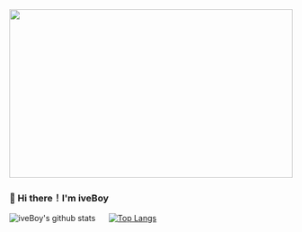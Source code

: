 <img src="https://blog.jianping.fun/github_project_picture/profile.png" height="300px" width="100%">

### 👋 Hi there！I'm iveBoy

![iveBoy's github stats](https://github-readme-stats.vercel.app/api?username=ShenJianPing0307&show_icons=true&theme=radical&hide=contribs)  &nbsp;&nbsp;&nbsp;&nbsp;   [![Top Langs](https://github-readme-stats.vercel.app/api/top-langs/?username=ShenJianPing0307&layout=compact&theme=radical)](https://github.com/ShenJianPing0307/yw_crm.git)

<!--
**ShenJianPing0307/ShenJianPing0307** is a ✨ _special_ ✨ repository because its `README.md` (this file) appears on your GitHub profile.

Here are some ideas to get you started:

- 🔭 I’m currently working on ...
- 🌱 I’m currently learning ...
- 👯 I’m looking to collaborate on ...
- 🤔 I’m looking for help with ...
- 💬 Ask me about ...
- 📫 How to reach me: ...
- 😄 Pronouns: ...
- ⚡ Fun fact: ...
-->
